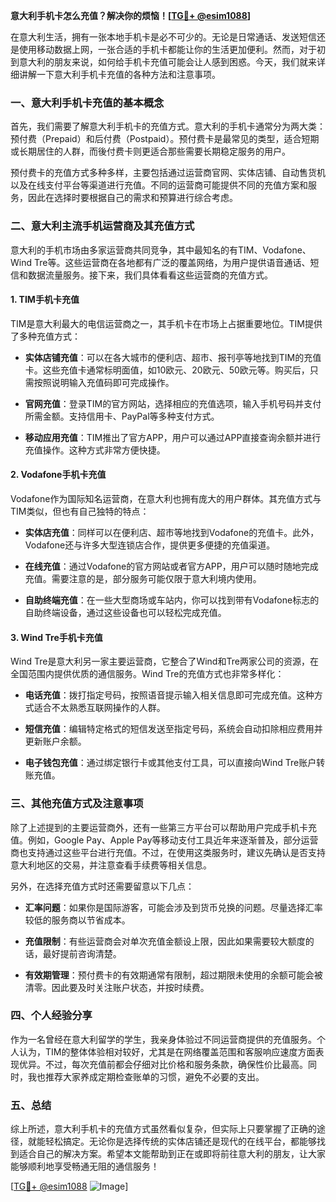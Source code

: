 **意大利手机卡怎么充值？解决你的烦恼！[[TG💪+ @esim1088](https://t.me/s/esim1088)]**

在意大利生活，拥有一张本地手机卡是必不可少的。无论是日常通话、发送短信还是使用移动数据上网，一张合适的手机卡都能让你的生活更加便利。然而，对于初到意大利的朋友来说，如何给手机卡充值可能会让人感到困惑。今天，我们就来详细讲解一下意大利手机卡充值的各种方法和注意事项。

### 一、意大利手机卡充值的基本概念

首先，我们需要了解意大利手机卡的充值方式。意大利的手机卡通常分为两大类：预付费（Prepaid）和后付费（Postpaid）。预付费卡是最常见的类型，适合短期或长期居住的人群，而後付费卡则更适合那些需要长期稳定服务的用户。

预付费卡的充值方式多种多样，主要包括通过运营商官网、实体店铺、自动售货机以及在线支付平台等渠道进行充值。不同的运营商可能提供不同的充值方案和服务，因此在选择时要根据自己的需求和预算进行综合考虑。

### 二、意大利主流手机运营商及其充值方式

意大利的手机市场由多家运营商共同竞争，其中最知名的有TIM、Vodafone、Wind Tre等。这些运营商在各地都有广泛的覆盖网络，为用户提供语音通话、短信和数据流量服务。接下来，我们具体看看这些运营商的充值方式。

#### 1. TIM手机卡充值

TIM是意大利最大的电信运营商之一，其手机卡在市场上占据重要地位。TIM提供了多种充值方式：

- **实体店铺充值**：可以在各大城市的便利店、超市、报刊亭等地找到TIM的充值卡。这些充值卡通常标明面值，如10欧元、20欧元、50欧元等。购买后，只需按照说明输入充值码即可完成操作。
  
- **官网充值**：登录TIM的官方网站，选择相应的充值选项，输入手机号码并支付所需金额。支持信用卡、PayPal等多种支付方式。

- **移动应用充值**：TIM推出了官方APP，用户可以通过APP直接查询余额并进行充值操作。这种方式非常方便快捷。

#### 2. Vodafone手机卡充值

Vodafone作为国际知名运营商，在意大利也拥有庞大的用户群体。其充值方式与TIM类似，但也有自己独特的特点：

- **实体店充值**：同样可以在便利店、超市等地找到Vodafone的充值卡。此外，Vodafone还与许多大型连锁店合作，提供更多便捷的充值渠道。

- **在线充值**：通过Vodafone的官方网站或者官方APP，用户可以随时随地完成充值。需要注意的是，部分服务可能仅限于意大利境内使用。

- **自助终端充值**：在一些大型商场或车站内，你可以找到带有Vodafone标志的自助终端设备，通过这些设备也可以轻松完成充值。

#### 3. Wind Tre手机卡充值

Wind Tre是意大利另一家主要运营商，它整合了Wind和Tre两家公司的资源，在全国范围内提供优质的通信服务。Wind Tre的充值方式也非常多样化：

- **电话充值**：拨打指定号码，按照语音提示输入相关信息即可完成充值。这种方式适合不太熟悉互联网操作的人群。

- **短信充值**：编辑特定格式的短信发送至指定号码，系统会自动扣除相应费用并更新账户余额。

- **电子钱包充值**：通过绑定银行卡或其他支付工具，可以直接向Wind Tre账户转账充值。

### 三、其他充值方式及注意事项

除了上述提到的主要运营商外，还有一些第三方平台可以帮助用户完成手机卡充值。例如，Google Pay、Apple Pay等移动支付工具近年来逐渐普及，部分运营商也支持通过这些平台进行充值。不过，在使用这类服务时，建议先确认是否支持意大利地区的交易，并注意查看手续费等相关信息。

另外，在选择充值方式时还需要留意以下几点：

- **汇率问题**：如果你是国际游客，可能会涉及到货币兑换的问题。尽量选择汇率较低的服务商以节省成本。
  
- **充值限制**：有些运营商会对单次充值金额设上限，因此如果需要较大额度的话，最好提前咨询清楚。

- **有效期管理**：预付费卡的有效期通常有限制，超过期限未使用的余额可能会被清零。因此要及时关注账户状态，并按时续费。

### 四、个人经验分享

作为一名曾经在意大利留学的学生，我亲身体验过不同运营商提供的充值服务。个人认为，TIM的整体体验相对较好，尤其是在网络覆盖范围和客服响应速度方面表现优异。不过，每次充值前都会仔细对比价格和服务条款，确保性价比最高。同时，我也推荐大家养成定期检查账单的习惯，避免不必要的支出。

### 五、总结

综上所述，意大利手机卡的充值方式虽然看似复杂，但实际上只要掌握了正确的途径，就能轻松搞定。无论你是选择传统的实体店铺还是现代的在线平台，都能够找到适合自己的解决方案。希望本文能帮助到正在或即将前往意大利的朋友，让大家能够顺利地享受畅通无阻的通信服务！

[[TG💪+ @esim1088](https://t.me/s/esim1088) ![Image](https://i.postimg.cc/4NQfJmqS/Snipaste-2025-05-13-00-14-12.png)]